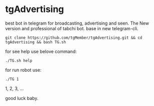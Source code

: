 # tgAdvertising
best bot in telegram for broadcasting, advertising and seen. The New version and professional of tabchi bot. base in new telegram-cli.

```
git clone https://github.com/tgMember/tgAdvertising.git && cd tgAdvertising && bash TG.sh
```

for see help use belove command: 
```
./TG.sh help
```

for run robot use:
```
./TG 1
```
1, 2, 3, ...


good luck baby.
